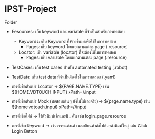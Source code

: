 # IPST-Project

Folder
  - Resources: เก็บ keyword และ variable ที่จำเป็นสำหรับการทดสอบ
    - Keywords: เก็บ Keyword ที่สร้างขึ้นมาเพื่อใช้ในการทดสอบ
      - Pages: เก็บ keyword โดยแยกตามแต่ละ page (.resource)
    - Locator: เก็บ variable (locator) ที่จะต้องใช้ในการทดสอบ
      - Pages: เก็บ variable โดยแยกตามแต่ละ page (.resource)
  - TestCases: เก็บ test cases สำหรับ automated testing (.robot)
  - TestData: เก็บ test data ที่จำเป็นต้องใช่ในการทดสอบ (.yaml)
  
- การตั้งชื่อตัวแปร Locator -> ${PAGE.NAME.TYPE} เช่น ${HOME.VDTOUCH.INPUT}    xPath=//input
- การตั้งชื่อตัวแปร Mock (ทดสอบเล่น ๆ ยังไม่ใช่ของจริง) -> ${page.name.type} เช่น ${home.vdtouch.input}    xPath=//input
- การตั้งชื่อไฟล์ -> ใช้ตัวพิมพ์เล็กและมี _ คั่น เช่น login_page.resource
- การตั้งชื่อ Keyword -> เว้นวรรคแต่ละคำ และเขียนคำต่อไปด้วยตัวพิมพ์ใหญ่ เช่น Click Login Button
